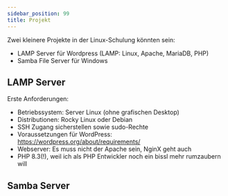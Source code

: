 ```yaml
---
sidebar_position: 99
title: Projekt
---
```


Zwei kleinere Projekte in der Linux-Schulung könnten sein:

- LAMP Server für Wordpress (LAMP: Linux, Apache, MariaDB, PHP)
- Samba File Server für Windows

## LAMP Server

Erste Anforderungen:

- Betriebssystem: Server Linux (ohne grafischen Desktop)
- Distributionen: Rocky Linux oder Debian
- SSH Zugang sicherstellen sowie sudo-Rechte
- Voraussetzungen für WordPress: https://wordpress.org/about/requirements/
- Webserver: Es muss nicht der Apache sein, NginX geht auch
- PHP 8.3(!), weil ich als PHP Entwickler noch ein bissl mehr rumzaubern will

## Samba Server
